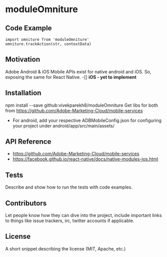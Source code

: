 # moduleOmniture

## Code Example

```import omniture from 'moduleOmniture'```<br />
```omniture.trackAction(str, contextData)```

## Motivation

Adobe Android & iOS Mobile APIs exist for native android and iOS. So, exposing the same for React Native.
-[] **iOS - yet to implement**
## Installation
npm install --save github:vivekparekh8/moduleOmniture
Get libs for both from https://github.com/Adobe-Marketing-Cloud/mobile-services
- For android, add your respective ADBMobileConfig.json for configuring your project under android/app/src/main/assets/

## API Reference
 - https://github.com/Adobe-Marketing-Cloud/mobile-services
 - https://facebook.github.io/react-native/docs/native-modules-ios.html

## Tests

Describe and show how to run the tests with code examples.

## Contributors

Let people know how they can dive into the project, include important links to things like issue trackers, irc, twitter accounts if applicable.

## License

A short snippet describing the license (MIT, Apache, etc.)
